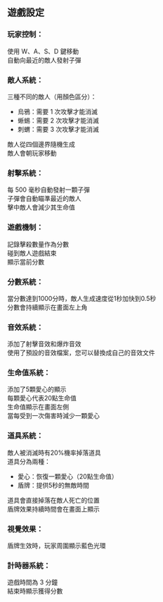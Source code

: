 ## 遊戲設定

### 玩家控制：
使用 W、A、S、D 鍵移動    
自動向最近的敵人發射子彈


### 敵人系統：
三種不同的敵人（用顏色區分）：
* 烏鴉：需要 1 次攻擊才能消滅
* 蜥蜴：需要 2 次攻擊才能消滅
* 刺蝟：需要 3 次攻擊才能消滅

敵人從四個邊界隨機生成  
敵人會朝玩家移動


### 射擊系統：
每 500 毫秒自動發射一顆子彈  
子彈會自動瞄準最近的敵人  
擊中敵人會減少其生命值


### 遊戲機制：
記錄擊殺數量作為分數  
碰到敵人遊戲結束  
顯示當前分數

### 分數系統：
當分數達到1000分時，敵人生成速度從1秒加快到0.5秒  
分數會持續顯示在畫面左上角


### 音效系統：
添加了射擊音效和爆炸音效  
使用了預設的音效檔案，您可以替換成自己的音效文件


### 生命值系統：
添加了5顆愛心的顯示  
每顆愛心代表20點生命值  
生命值顯示在畫面左側  
當每受到一次傷害時減少一顆愛心


### 道具系統：
敵人被消滅時有20%機率掉落道具  
道具分為兩種：
* 愛心：恢復一顆愛心（20點生命值）
* 盾牌：提供5秒的無敵時間

道具會直接掉落在敵人死亡的位置  
盾牌效果持續時間會在畫面上顯示


### 視覺效果：
盾牌生效時，玩家周圍顯示藍色光環  


### 計時器系統：
遊戲時間為 3 分鐘  
結束時顯示獲得分數
